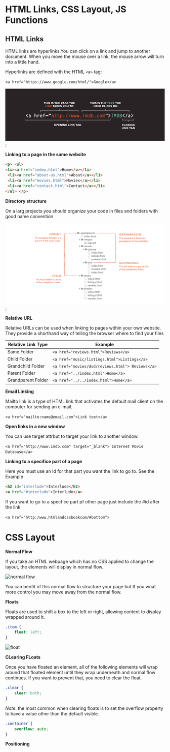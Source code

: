 # HTML Links, CSS Layout, JS Functions

## HTML Links

HTML links are hyperlinks.You can click on a link and jump to another document.
When you move the mouse over a link, the mouse arrow will turn into a little hand.

Hyperlinks are defined with the HTML `<a>` tag:

`<a href="https://www.google.com/html/">Google</a>`

![links](assets/image10.png);

**Linking to a page in the same website**

```html
<p> <ul>
<li><a href="index.html">Home</a></li>
 <li><a href="about-us.html">About</a></li>
 <li><a href="movies.html">Movies</a></li>
 <li><a href="contact.html">Contact</a></li>
</ul> </p>
```

**Directory structure**

On a larg projects you should organize your code in files and folders with good name convention

![structure](assets/image11.png);

**Relative URL**

Relative URLs can be used when linking to pages within your own website. They provide a shorthand way of telling the browser where to find your files

| Relative Link Type | Example                                          |
| ------------------ | ------------------------------------------------ |
| Same Folder        | `<a href="reviews.html">Reviews</a>`             |
| Child Folder       | `<a href="music/listings.html">Listings</a>`     |
| Grandchild Folder  | `<a href="movies/dvd/reviews.html"> Reviews</a>` |
| Parent Folder      | `<a href="../index.html">Home</a>`               |
| Grandparent Folder | `<a href="../../index.html">Home</a>`            |

**Email Linking**

Mailto link is a type of HTML link that activates the default mail client on the computer for sending an e-mail.

`<a href="mailto:name@email.com">Link text</a>`

**Open links in a new window**

You can use target attrbut to target your link to another window.

`<a href="http://www.imdb.com" target="_blank"> Internet Movie Database</a>`

**Linking to a specifice part of a page**

Here you must use an Id for that part you want the link to go to. See the Example

```html
<h2 id="interlude">Interlude</h2>
<a href="#interlude">Interlude</a>
```

If you want to go to a specfice part pf other page just include the #id after the link

`<a href="http:/www.htmlandcssbookcom/#bottom">`

# CSS Layout

**Normal Flow**

If you take an HTML webpage which has no CSS applied to change the layout, the elements will display in normal flow.

![normal flow](https://cloud.netlifyusercontent.com/assets/344dbf88-fdf9-42bb-adb4-46f01eedd629/deeb1d28-d06d-4c1f-90c6-de2597d3f6c1/block-inline.png)

You can benfit of this normal flow to structure your page but If you wnat more control you may move away from the normal flow.

**Floats**

Floats are used to shift a box to the left or right, allowing content to display wrapped around it.

```css
.item {
    float: left;
}
```

![float](https://cloud.netlifyusercontent.com/assets/344dbf88-fdf9-42bb-adb4-46f01eedd629/5be62853-b56c-4a56-8764-8814fa5c48d5/float-background.png)

**CLearing FLoats**

Once you have floated an element, all of the following elements will wrap around that floated element until they wrap underneath and normal flow continues. If you want to prevent that, you need to clear the float.

``` css
.clear {
    clear: both; 
}
```

*Note*: the most common when clearing floats is to set the overflow property to have a value other than the default visible.

```css
.container {
    overflow: auto;
}
```

**Positioning**
